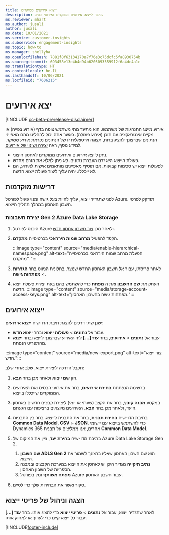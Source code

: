 ```yaml
---
title: ייצוא אירועים ממוקדים
description: כיצד לייצא אירועים ממוקדים ואירועי בסיס.
ms.reviewer: mhart
ms.author: jusali
author: jusali
ms.date: 10/01/2021
ms.service: customer-insights
ms.subservice: engagement-insights
ms.topic: how-to
ms.manager: shellyha
ms.openlocfilehash: 7881f8f63134170a7f76e3c75dcfc5fa8930754b
ms.sourcegitcommit: 693458e13e4b4d94b6205093559912f6a4dc4a1c
ms.translationtype: HT
ms.contentlocale: he-IL
ms.lasthandoff: 10/06/2021
ms.locfileid: "7606215"
---
```

# <a name="export-events"></a>יצא אירועים

[!INCLUDE [cc-beta-prerelease-disclaimer](includes/cc-beta-prerelease-disclaimer.md)]

אירוע מייצג התנהגות של משתמש. הוא מתעד מתי משתמש צופה בדף (אירוע צפייה) או מקיים אינטראקציה עם תוכן (אירוע פעולה). כאשר אתה יכול להחליט מהם מאפייני הנתונים שברצונך להציג בדוח, תצוגה וירטואלית זו של הנתונים נקראת *אירוע ממוקד*. למידע נוסף, ראה [יצירה ושינוי של אירועים](refined-events.md).

- ניתן לייצא אירועים ואירועים ממוקדים לאחסון חיצוני. 
- פעולת הייצוא היא זרם העברת נתונים. לא ניתן למלא את הזרם מחדש. 
- לפעולות ייצוא יש סכימות קבועות. אם תוסיף מאפיינים מותאמים אישית לאירוע, הם לא ייכללו. יהיה עליך ליצור פעולת ייצוא חדשה.

## <a name="prerequisites"></a>דרישות מוקדמות

לפני שתגדיר ייצוא, עליך להיות בעל גישה ומנוי פעיל לפורטל Azure. תזדקק לפרטי חשבון האחסון במהלך תהליך הייצוא. 

### <a name="create-an-azure-data-lake-storage-gen-2-accounts"></a>יצירת חשבונות Gen 2 Azure Data Lake Storage

1. היכנס לפורטל Azure ולאחר מכן [צור חשבון אחסון חדש](/azure/storage/common/storage-account-create). 

1. הקפד להפעיל **מרחב שמות הירראכי** בכרטיסייה **מתקדם**. 

   :::image type="content" source="media/enable-hierarchical-namespace.png" alt-text="הפעלת מרחב שמות הירראכי בכרטיסייה 'מתקדם'.":::

1. לאחר פריסתו, עבור אל חשבון האחסון החדש שנוצר. בחלונית הניווט בחר **הגדרות** > **מפתחות גישה**. 

1. העתק את **שם החשבון** ואת ה **מפתח** כדי להשתמש בהם בעת יצירת פעולת ייצוא חדשה.
   :::image type="content" source="media/storage-account-access-keys.png" alt-text="מפתחות גישה בחשבון האחסון.":::

## <a name="export-events"></a>ייצוא אירועים

ישנן שתי דרכים להצגת תיבת הדו-שיח **ייצוא אירועים**: 
- עבור אל **נתונים** > **פעולות ייצוא** ובחר **ייצוא חדש**.
- עבור אל **נתונים** > **אירועים**, בחר **עוד [...]** ליד האירוע שברצונך לייצא ובחר **ייצוא** מהתפריט הנפתח. 

:::image type="content" source="media/new-export.png" alt-text="צור ייצוא חדש.":::

תקבל הדרכה ליצירת ייצוא, שלב אחרי שלב:

1. הזן **שם ייצוא** ולאחר מכן בחר **הבא**.

1. ברשימה הנפתחת **בחירת אירועים**, בחר את אירועי הבסיס ואת האירועים הממוקדים שייכללו בייצוא. 

1. במקטע **מבנה קובץ**, בחר את הקצב (שעתי או יומי) ליצירת קבצים חדשים באחסון היעד, ולאחר מכן בחר **הבא**. האירועים מיוצאים ברציפות עם הגעתם.

1. בתיבת הדו-שיח **בחירת תבנית**, בחר את התבנית לייצוא. בחר בין התבניות **Common Data Model**, **CSV** ו- **JSON**. כדי להשתמש בייצוא עם יישומי Dynamics 365 אחרים, אנו ממליצים על תבנית **Common Data Model**.

1. בתיבת הדו-שיח **בחירת יעד**, ציין את המיקום של Azure Data Lake Storage Gen 2.
    1. **שם חשבון ADLS Gen 2** הוא שם חשבון האחסון שאליו ברצונך לשמור את הייצוא. 
    1. **נתיב תיקייה** מגדיר היכן יש לאחסן את הייצוא במערכת הקבצים ובמבנה הספריות של חשבון האחסון.
    1. **מפתח משותף** זמין בפורטל Azure עבור חשבון האחסון.

1. סקור ואשר את הבחירות שלך כדי לסיים.

## <a name="view-and-manage-exports"></a>הצגה וניהול של פריטי ייצוא

לאחר שתגדיר ייצוא, עבור אל **נתונים** > **פריטי ייצוא** כדי להציג אותו. בחר **עוד [...]** עבור כל ייצוא קיים כדי לערוך או למחוק אותו.


[!INCLUDE[footer-include](../includes/footer-banner.md)]
